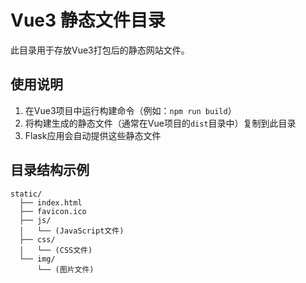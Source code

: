 # Vue3 静态文件目录

此目录用于存放Vue3打包后的静态网站文件。

## 使用说明

1. 在Vue3项目中运行构建命令（例如：`npm run build`）
2. 将构建生成的静态文件（通常在Vue项目的`dist`目录中）复制到此目录
3. Flask应用会自动提供这些静态文件

## 目录结构示例

```
static/
  ├── index.html
  ├── favicon.ico
  ├── js/
  │   └── (JavaScript文件)
  ├── css/
  │   └── (CSS文件)
  └── img/
      └── (图片文件)
``` 
